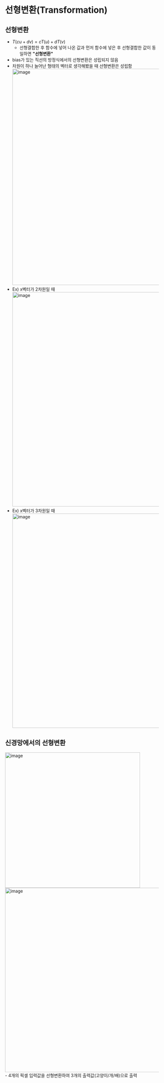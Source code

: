 # 선형변환(Transformation)

## 선형변환

- $T(cu + dv) = cT(u) + dT(v)$
  - 선형결합한 후 함수에 넣어 나온 값과 먼저 함수에 넣은 후 선형결합한 값이 동일하면 **"선형변환"**
- bias가 있는 직선의 방정식에서의 선형변환은 성립되지 않음
- 차원이 하나 늘어난 형태의 벡터로 생각해봤을 때 선형변환은 성립함 <br/>
  <img width="706" alt="image" src="https://github.com/y100861/Linear_Algebra/assets/107607076/534ed41f-5d68-4121-98a1-eb0d835b38a4"> <br/>
- Ex) x벡터가 2차원일 때 <br/>
  <img width="700" alt="image" src="https://github.com/y100861/Linear_Algebra/assets/107607076/a444e089-cd49-441e-9a65-c232d75d1337"> <br/>
- Ex) x벡터가 3차원일 때 <br/>
  <img width="700" alt="image" src="https://github.com/y100861/Linear_Algebra/assets/107607076/766d9325-c9e1-4c7f-aa8d-0bf6a762acfd"> <br/>


## 신경망에서의 선형변환


<img width="442" alt="image" src="https://github.com/y100861/Linear_Algebra/assets/107607076/04ad20b7-98c9-410f-aa4d-23da7bf697c4">
<img width="602" alt="image" src="https://github.com/y100861/Linear_Algebra/assets/107607076/c335d3b8-711c-4407-b5aa-9b14d6e2e6a7">
- 4개의 픽셀 입력값을 선형변환하여 3개의 출력값(고양이/개/배)으로 출력
